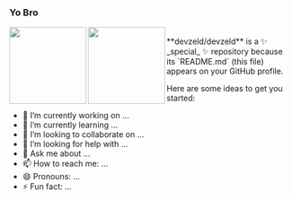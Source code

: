 ### Yo Bro
<img align="left" height="137px" src="https://github-readme-stats-one-rosy.vercel.app/api?username=devzeld&hide_title=true&hide_border=true&show_icons=true&count_private=true&line_height=21&theme=dracula" />
<img align="left" height="137px" src="https://github-readme-stats-one-rosy.vercel.app/api/top-langs/?username=devzeld&hide_title=true&hide_border=true&layout=compact&hide=html&theme=dracula" />

</br>
**devzeld/devzeld** is a ✨ _special_ ✨ repository because its `README.md` (this file) appears on your GitHub profile.

Here are some ideas to get you started:

- 🔭 I’m currently working on ...
- 🌱 I’m currently learning ...
- 👯 I’m looking to collaborate on ...
- 🤔 I’m looking for help with ...
- 💬 Ask me about ...
- 📫 How to reach me: ...
- 😄 Pronouns: ...
- ⚡ Fun fact: ...


